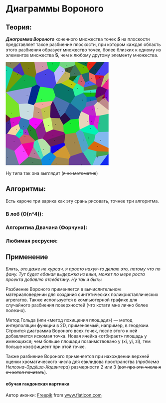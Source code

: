 # Диаграммы Вороного

## Теория:
___Диаграмма Вороного___ конечного множества точек ___S___ на плоскости
представляет такое разбиение плоскости, при котором каждая область этого
разбиения образует множество точек, более близких к одному из элементов
множества __S__, чем к любому другому элементу множества.

![Ну типа диаграмма](images/visualization.png)

Ну типа так она выглядит (~~я не математик~~)    

## Алгоритмы:
Есть кароче три варика как эту срань рисовать, точнее три алгоритма.

### В лоб (O(n^4)):

### Алгоритма Двачана (Форчуна):

### Любимая ресрусия:

## Применение
*Блять, это даже не курсач, я просто нахуя-то делаю это, потому что по фану.
Тут будет ебаная выдержка из вики, может по мере роста проекта добавлю отсебятину.
Ну так и быть:*    

Разбиение Вороного применяется в вычислительном материаловедении
для создания синтетических поликристаллических агрегатов. Также используется в
компьютерной графике для случайного разбиения поверхностей (что кстати мне лично
более полезно).

Метод Гольда (или «метод похищения площади») — метод интерполяции функции
в 2D, применяемый, например, в геодезии. Строится диаграмма Вороного всех точек,
после этого к ней добавляется искомая точка. Новая ячейка «отбирает» площадь у
имеющихся; чем больше площади позаимствовано у (xi, yi, zi), тем больше коэффициент
при этой точке.

Также разбиение Вороного применяется при нахождении верхней оценки хроматического
числа для евклидова пространства (*проблема Нелсона-Эрдёша-Хадвигера*)
размерности 2 или 3 (~~вот про эти числа я оч хотел почитать~~).


#### ебучая гандонская картинка
<div>Автор иконки: <a href="https://www.freepik.com" title="Freepik">Freepik</a> from <a href="https://www.flaticon.com/ru/" title="Flaticon">www.flaticon.com</a></div>